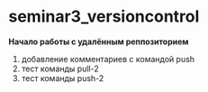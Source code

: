 # seminar3_versioncontrol

**Начало работы с удалённым реппозиторием**

1) добавление комментариев с командой push
2) тест команды pull-2
3) тест команды push-2